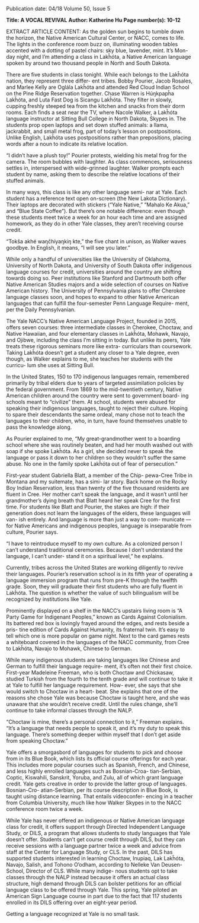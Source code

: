 Publication date: 04/18
Volume 50, Issue 5

**Title: A VOCAL REVIVAL**
**Author: Katherine Hu**
**Page number(s): 10-12**

EXTRACT ARTICLE CONTENT:
As the golden sun begins to tumble down the 
horizon, the Native American Cultural Center, or 
NACC, comes to life. The lights in the conference 
room buzz on, illuminating wooden tables accented with a 
dotting of pastel chairs: sky blue, lavender, mint. It’s Mon-
day night, and I’m attending a class in Lakȟóta, a Native 
American language spoken by around two thousand people 
in North and South Dakota. 

There are five students in class tonight. While each 
belongs to the Lakȟóta nation, they represent three differ-
ent tribes. Bobby Pourier, Jacob Rosales, and Marlee Kelly 
are Oglála Lakȟóta and attended Red Cloud Indian School 
on the Pine Ridge Reservation together. Chase Warren is 
Húŋkpapȟa Lakȟóta, and Luta Fast Dog is Sicangu Lakȟóta. 
They filter in slowly, cupping freshly steeped tea from the 
kitchen and snacks from their dorm rooms. Each finds a 
seat near the TV, where Nacole Walker, a Lakȟóta language 
instructor at Sitting Bull College in North Dakota, Skypes 
in. The students prop open laptops and set down stuffed 
animals: a llama, jackrabbit, and small metal frog, part of 
today’s lesson on postpositions. Unlike English, Lakȟóta 
uses postpositions rather than prepositions, placing words 
after a noun to indicate its relative location. 

“I didn’t have a plush toy!” Pourier protests, wielding his 
metal frog for the camera. The room bubbles with laughter. 
As class commences, seriousness settles in, interspersed 
with wide-grinned laughter. Walker prompts each student 
by name, asking them to describe the relative locations of 
their stuffed animals. 

In many ways, this class is like any other language semi-
nar at Yale. Each student has a reference text open on-screen 
(the New Lakota Dictionary). Their laptops are decorated 
with stickers (“Yale Native,” “Mahalo Ke Akua,” and “Blue 
State Coffee”). But there’s one notable difference: even 
though these students meet twice a week for an hour each 
time and are assigned homework, as they do in other Yale 
classes, they aren’t receiving course credit. 

“Tokša akhé waŋčhíyaŋkiŋ kte,” the five chant in unison, 
as Walker waves goodbye. In English, it means, “I will see 
you later.” 

While only a handful of universities like the University of 
Oklahoma, University of North Dakota, and University of 
South Dakota offer indigenous language courses for credit, 
universities around the country are shifting towards doing 
so. Peer institutions like Stanford and Dartmouth both 
offer Native American Studies majors and a wide selection 
of courses on Native American history. The University of 
Pennsylvania plans to offer Cherokee language classes soon, 
and hopes to expand to other Native American languages 
that can fulfill the four-semester Penn Language Require-
ment, per the Daily Pennsylvanian. 

The Yale NACC’s Native American Language Project, 
founded in 2015, offers seven courses: three intermediate 
classes in Cherokee, Choctaw, and Native Hawaiian, and 
four elementary classes in Lakȟóta, Mohawk, Navajo, and 
Ojibwe, including the class I’m sitting in today. But unlike 
its peers, Yale treats these rigorous seminars more like extra-
curriculars than coursework. Taking Lakȟóta doesn’t get a 
student any closer to a Yale degree, even though, as Walker 
explains to me, she teaches her students with the curricu-
lum she uses at Sitting Bull.

In the United States, 150 to 170 indigenous languages 
remain, remembered primarily by tribal elders due to years 
of targeted assimilation policies by the federal government. 
From 1869 to the mid-twentieth century, Native American 
children around the country were sent to government board-
ing schools meant to “civilize” them. At school, students 
were abused for speaking their indigenous languages, taught 
to reject their culture. Hoping to spare their descendants 
the same ordeal, many chose not to teach the languages to 
their children, who, in turn, have found themselves unable 
to pass the knowledge along. 

As Pourier explained to me, “My great-grandmother went 
to a boarding school where she was routinely beaten, and 
had her mouth washed out with soap if she spoke Lakȟóta. 
As a girl, she decided never to speak the language or pass 
it down to her children so they wouldn’t suffer the same 
abuse. No one in the family spoke Lakȟóta out of fear of 
persecution.”

First-year student Gabriella Blatt, a member of the Chip-
pewa-Cree Tribe in Montana and my suitemate, has a simi-
lar story. Back home on the Rocky Boy Indian Reservation, 
less than twenty of the five thousand residents are fluent in 
Cree. Her mother can’t speak the language, and it wasn’t 
until her grandmother’s dying breath that Blatt heard her 
speak Cree for the first time. For students like Blatt and 
Pourier, the stakes are high: if their generation does not 
learn the languages of the elders, these languages will van-
ish entirely. And language is more than just a way to com-
municate –– for Native Americans and indigenous peoples, 
language is inseparable from culture, Pourier says.

“I have to reintroduce myself to my own culture. As a 
colonized person I can’t understand traditional ceremonies. 
Because I don’t understand the language, I can’t under-
stand it on a spiritual level,” he explains.

Currently, tribes across the United States are working 
diligently to revive their languages. Pourier’s reservation 
school is in its fifth year of operating a language immersion 
program that runs from pre-K through the twelfth grade. 
Soon, they will graduate their first students who are fully 
fluent in Lakȟóta. The question is whether the value of such 
bilingualism will be recognized by institutions like Yale.

Prominently displayed on a shelf in the NACC’s upstairs 
living room is “A Party Game for Indigenant Peoples,” 
known as Cards Against Colonialism. Its battered red box 
is lovingly frayed around the edges, and rests beside a pris-
tine edition of Cards Against Humanity, its fraternal twin. 
It’s easy to tell which one is more popular on game night. 
Next to the card games rests a whiteboard covered in the 
languages of the NACC community, from Cree to Lakȟóta, 
Navajo to Mohawk, Chinese to German. 

While many indigenous students are taking languages 
like Chinese and German to fulfill their language require-
ment, it’s often not their first choice. First-year Madeleine 
Freeman, who is both Choctaw and Chickasaw, studied 
Turkish from the fourth to the tenth grade and will continue 
to take it at Yale to fulfill her language requirement. How-
ever, she says that she would switch to Choctaw in a heart-
beat. She explains that one of the reasons she chose Yale 
was because Choctaw is taught here, and she was unaware 
that she wouldn’t receive credit. Until the rules change, 
she’ll continue to take informal classes through the NALP.

“Choctaw is mine, there’s a personal connection to it,” 
Freeman explains. “It’s a language that needs people to 
speak it, and it’s my duty to speak this language. There’s 
something deeper within myself that I don’t get aside from 
speaking Choctaw.”

Yale offers a smorgasbord of languages for students 
to pick and choose from in its Blue Book, which lists its 
official course offerings for each year. This includes more 
popular courses such as Spanish, French, and Chinese, 
and less highly enrolled languages such as Bosnian-Croa-
tian-Serbian, Coptic, Kiswahili, Sanskrit, Yoruba, and Zulu, 
all of which grant language credit. Yale gets creative in 
order to provide the latter group of languages. Bosnian-Cro-
atian-Serbian, per its course description in Blue Book, is 
taught using distance learning. That entails videoconfer-
encing in a teacher from Columbia University, much like 
how Walker Skypes in to the NACC conference room twice 
a week. 

While Yale has never offered an indigenous or Native 
American language class for credit, it offers support through 
Directed Independent Language Study, or DILS, a program 
that allows students to study languages that Yale doesn’t 
offer. Students can’t get course credit through DILS, but 
they can receive sessions with a language partner twice 
a week and advice from staff at the Center for Language 
Study, or CLS. In the past, DILS has supported students 
interested in learning Choctaw, Inupiaq, Lak Lakȟóta, 
Navajo, Salish, and Tohono O’odham, according to Nelleke 
Van Deusen-School, Director of CLS. While many indige-
nous students opt to take classes through the NALP instead 
because it offers an actual class structure, high demand 
through DILS can bolster petitions for an official language 
class to be offered through Yale. This spring, Yale piloted an 
American Sign Language course in part due to the fact that 
117 students enrolled in its DILS offering over an eight-year 
period.

Getting a language recognized at Yale is no small task.